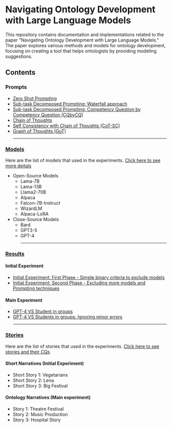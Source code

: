 # Navigating Ontology Development with Large Language Models

This repository contains documentation and implementations related to the paper "Navigating Ontology Development with Large Language Models." The paper explores various methods and models for ontology development, focusing on creating a tool that helps ontologists by providing modeling suggestions.

## Contents
### Prompts
  - [Zero Shot Prompting](https://github.com/saeedizade/LLMsOntology/tree/main/Prompts#zero-shot)
  - [Sub-task Decomposed Prompting: Waterfall approach](https://github.com/saeedizade/LLMsOntology/tree/main/Prompts#sub-task-decomposed-prompting---waterfall)
  - [Sub-task Decomposed Prompting: Competency Question by Competency Question (CQbyCQ)](https://github.com/saeedizade/LLMsOntology/blob/main/Prompts/README.md#sub-task-decomposed-prompting---competency-question-by-competency-question)
  - [Chain of Thoughts](https://github.com/saeedizade/LLMsOntology/tree/main/Prompts#chain-of-thoughts-cot)
  - [Self Consistency with Chain of Thoughts (CoT-SC)](https://github.com/saeedizade/LLMsOntology/tree/main/Prompts#self-consistency-with-chain-of-thoughts-cot-sc)
  - [Graph of Thoughts (GoT)](https://github.com/saeedizade/LLMsOntology/tree/main/Prompts#graph-of-thoughts-got) <hr>
### [Models](https://github.com/saeedizade/LLMsOntology/tree/main/Models#large-language-models)
Here are the list of models that used in the experiments. [Click here to see more deitals](https://github.com/saeedizade/LLMsOntology/blob/main/Models#large-language-models)

  - Open-Source Models
    - Lama-7B
    - Lama-13B
    - Llama2-70B
    - Alpaca
    - Falcon-7B-Instruct
    - WizardLM 
    - Alpaca-LoRA
  - Close-Source Models
    - Bard
    - GPT3-5
    - GPT-4 <hr>
### [Results]()
  #### Initial Experiment 
  - [Initial Experiment: First Phase - Simple binary criteria to exclude models](#bard)
  - [Initial Experiment: Second Phase - Excluding more models and Prompting techniques](#gpt3-5)
  #### Main Experiment
  - [GPT-4 VS Student in groups]()
  - [GPT-4 VS Students in groups: Ignoring minor errors]() <hr>

### [Stories](https://github.com/saeedizade/LLMsOntology/blob/main/Stories/README.MD#here-are-ontology-stories-in-the-experiments)
Here are the list of stories that used in the experiments. [Click here to see stories and their CQs](https://github.com/saeedizade/LLMsOntology/blob/main/Stories/README.MD#here-are-ontology-stories-in-the-experiments)
#### Short Narratives (Initial Experiment)
  - Short Story 1: Vegetarians 
  - Short Story 2: Lena
  - Short Story 3: Big Festival 
#### Ontology Narratives (Main experiment)
  - Story 1: Theatre Festival
  - Story 2: Music Production 
  - Story 3: Hospital Story



